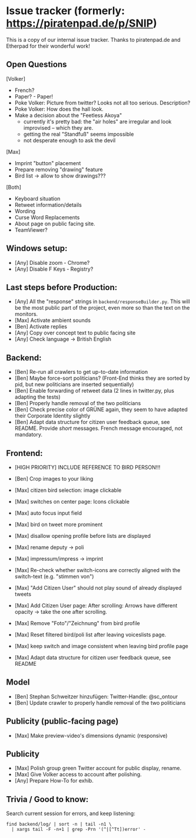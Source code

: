 # Issue tracker (formerly: https://piratenpad.de/p/SNIP)

This is a copy of our internal issue tracker. Thanks to piratenpad.de
and Etherpad for their wonderful work!

## Open Questions

[Volker]
- French?
- Paper? - Paper!
- Poke Volker: Picture<Schweizer> from twitter? Looks not all too serious. Description?
- Poke Volker: How does the hall look.
- Make a decision about the "Feetless Akoya"
    * currently it's pretty bad: the "air holes" are irregular and look improvised – which they are.
    * getting the real "Standfuß" seems impossible
    * not desperate enough to ask the devil

[Max]
- Imprint "button" placement
- Prepare removing "drawing" feature
- Bird list -> allow to show drawings???

[Both]
- Keyboard situation
- Retweet information/details
- Wording
- Curse Word Replacements
- About page on public facing site.
- TeamViewer?

## Windows setup:

- [Any] Disable zoom - Chrome?
- [Any] Disable F Keys - Registry?

## Last steps before Production:

- [Any] All the "response" strings in `backend/responseBuilder.py`.
    This will be the most public part of the project, even more so than the text on the monitors.
- [Max] Activate ambient sounds
- [Ben] Activate replies
- [Any] Copy over concept text to public facing site
- [Any] Check language -> British English

## Backend:

- [Ben] Re-run all crawlers to get up-to-date information
- [Ben] Maybe force-sort politicians? (Front-End thinks they are sorted by pid, but new politicians are inserted sequentially)
- [Ben] Enable forwarding of retweet data (2 lines in twitter.py, plus adapting the tests)
- [Ben] Properly handle removal of the two politicians
- [Ben] Check precise color of GRÜNE again, they seem to have adapted their Corporate Identity slightly
- [Ben] Adapt data structure for citizen user feedback queue, see README.
      Provide *short* messages. French message encouraged, not mandatory.

## Frontend:

- [HIGH PRIORITY] INCLUDE REFERENCE TO BIRD PERSON!!!

- [Ben] Crop images to your liking
- [Max] citizen bird selection: image clickable
- [Max] switches on center page: Icons clickable
- [Max] auto focus input field
- [Max] bird on tweet more prominent
- [Max] disallow opening profile before lists are displayed  
- [Max] rename deputy -> poli
- [Max] impressum/impress -> imprint
- [Max] Re-check whether switch-icons are correctly aligned with the switch-text (e.g. "stimmen von")
- [Max] "Add Citizen User" should not play sound of already displayed tweets
- [Max] Add Citizen User page: After scrolling: Arrows have different opacity -> take the one after scrolling.
- [Max] Remove "Foto"/"Zeichnung" from bird profile
- [Max] Reset filtered bird/poli list after leaving voiceslists page.
- [Max] keep switch and image consistent when leaving bird profile page
- [Max] Adapt data structure for citizen user feedback queue, see README

## Model

- [Ben] Stephan Schweitzer hinzufügen:
    Twitter-Handle: @sc_ontour
- [Ben] Update crawler to properly handle removal of the two politicians

## Publicity (public-facing page)

- [Max] Make preview-video's dimensions dynamic (responsive)

## Publicity

- [Max] Polish group green Twitter account for public display, rename.
- [Max] Give Volker access to account after polishing.
- [Any] Prepare How-To for exhib.

## Trivia / Good to know:

Search current session for errors, and keep listening:

    find backend/log/ | sort -n | tail -n1 \
      | xargs tail -F -n+1 | grep -Prn '(^|[^Tt])error' -
